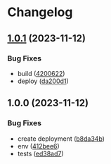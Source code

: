 # Changelog

## [1.0.1](https://github.com/mpaupulaire4/sleuth/compare/v1.0.0...v1.0.1) (2023-11-12)


### Bug Fixes

* build ([4200622](https://github.com/mpaupulaire4/sleuth/commit/42006224971051c866ec1055eeeab81a3a5920f6))
* deploy ([da200d1](https://github.com/mpaupulaire4/sleuth/commit/da200d1e084f98a475ef5273421de12d5eefe11f))

## 1.0.0 (2023-11-12)


### Bug Fixes

* create deployment ([b8da34b](https://github.com/mpaupulaire4/sleuth/commit/b8da34bed47f6a8091fc7d0eaea2ef48e5a957e0))
* env ([412bee6](https://github.com/mpaupulaire4/sleuth/commit/412bee6ae6de8a67cc8658bf5c607dfb30aac2ca))
* tests ([ed38ad7](https://github.com/mpaupulaire4/sleuth/commit/ed38ad78cd044bb570e0ad14a2fe8cb011d837d2))
